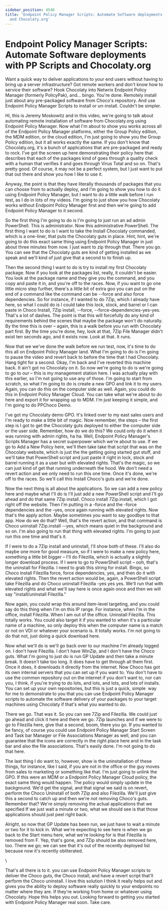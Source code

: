 ```yaml
---
sidebar_position: 4546
title: 'Endpoint Policy Manager Scripts: Automate Software deployments with PP Scripts
  and Chocolaty.org'
---
```


# Endpoint Policy Manager Scripts: Automate Software deployments with PP Scripts and Chocolaty.org

Want a quick way to deliver applications to your end users without having to bring up a server infrastructure? Got remote workers and don't know how to service their software? Hook Chocolaty into Netwrix Endpoint Policy Manager (formerly PolicyPak), and... bingo. You're done. Remotely install just about any pre-packaged software from Choco's repository. And use Endpoint Policy Manager Scripts to install or un-install. Couldn't be simpler.

Hi, this is Jeremy Moskowitz and in this video, we're going to talk about automating remote installation of software from Chocolaty.org using Endpoint Policy Manager. Now what I'm about to show you works across all of the Endpoint Policy Manager platforms, either the Group Policy edition, the MDM edition, or the cloud edition, I'm just going to show you the Group Policy edition, but it all works exactly the same. If you don't know that Chocolaty.org, it's a bunch of applications that are pre-packaged and ready to rock. I've got the screen up here demonstrating their policy here that describes that each of the packages kind of goes through a quality check with a human that verifies it and goes through Virus Total and so on. That's pretty good. Of course, it may not be a perfect system, but I just want to put that out there and show you how I like to use it.

Anyway, the point is that they have literally thousands of packages that you can choose from to actually deploy, and I'm going to show you how to do it using Endpoint Policy Manager, but I want to do a little walk before I run test, as I do in lots of my videos. I'm going to just show you how Chocolaty works without Endpoint Policy Manager first and then we're going to add Endpoint Policy Manager to it second.

So the first thing I'm going to do is I'm going to just run an ad admin PowerShell. This is administrator. Now this administrative PowerShell. The first thing I want to do is I want to take the Install Chocolaty commanded, which is a one-liner, that puts the Chocolaty guts in place. Hint, hint, we're going to do this exact same thing using Endpoint Policy Manager in just about three minutes from now. I just want to zip through that. There you go. You can see that the Chocolaty guts are kind of getting installed as we speak and we'll kind of just give that a second to to finish up.

Then the second thing I want to do is try to install my first Chocolaty package. Now if you look at the packages list, really, it couldn't be easier. You look at the package name and they give you the command, and you copy and paste it in, and you're off to the races. Now, if you want to go one little micro step further, there's a little bit of extra goo you can put on the end of a command like the command can be --force and also force dependencies. So for instance, if I wanted to do 7Zip, which I already have here, so what I could do is I could take this lock, stock, and barrel or I can paste in Choco Install, 7Zip install, --force, --force-dependencies-yes-yes. That's a lot of dashes. The point is that this will forcefully do any kind of requirements behind the scenes that maybe the package won't do naturally. By the time this is over – again, this is a walk before you run with Chocolaty part first. By the time you're done, hey, look at that, 7Zip File Manager didn't exist ten seconds ago, and it exists now. Look at that. It runs.

Now that we we've done the walk before we run test, now, it's time to do this all on Endpoint Policy Manager land. What I'm going to do is I'm going to pause the video and revert back to before the time that I had Chocolaty. Hang tight for a second. Okay, I'm back and I've reverted this machine back. It ain't got no Chocolaty on it. So now we're going to do is we're going to go to our – this is my management station here. I was actually play with this earlier, so I'm not going to use any of those. I'm going to start from scratch, so what I'm going to do is create a new GPO and link it to my users. Again, you can do this on the computer side as well. Again, you could do this in Endpoint Policy Manager Cloud. You can take what we're about to do here and export it for wrapping up to MDM. I'm just keeping it simple, and I'm going to do PPChoco Demo.

I've got my Chocolaty demo GPO. It's linked over to my east sales users and I'm ready to make a little bit of magic. Now remember, the steps – the first step is I got to get the Chocolaty guts deployed to either the computer side or the user side. Remember, how do we do this? We could only do it when it was running with admin rights, ha ha. Well, Endpoint Policy Manager's Scripts Manager has a secret superpower which we're about to use. If we go to Add a New Policy here, we'll then take take that script that was on the Chocolaty website, which is just the the getting going started gut stuff, and we'll take that PowerShell script and just paste it right in lock, stock and barrel running it as a user but with elevated rights. That's the magic, so we can just kind of get that running underneath the hood. We don't need a revert action and we only need to run this one time. Once it's done, we're off to the races. So we'll call this Install Choco's guts and we're done.

Now the next thing is all about the applications. So we can add a new policy here and maybe what I'll do is I'll just add a new PowerShell script and I'll go ahead and do that same 7Zip install. Choco install 7Zip.install, which I got right off the website. Then I'm putting in a -force and the -force dependencies and the –yes, once again running with elevated rights. Now that's the apply action. Maybe sometimes you want to say goodbye to that app. How do we do that? Well, that's the revert action, and that command is Choco uninstall 7Zip.install --yes, which means quiet in the background and so on. I'm also going to run that thing with elevated rights. I'm going to just run this one time and that's it.

If I were to do a 7Zip install and uninstall, I'll show both of these. I'll also do maybe one more for good measure, so if I were to make a new policy here, something a little bit bigger – I'll do Filezilla, which is actually a slightly longer download process. If I were to go to PowerShell script – ooh, that's the uninstall for Filezilla. I need to grab this string for install. Bingo, so Choco install Filezilla force, force dependencies, yes, and then do it with elevated rights. Then the revert action would be, again, a PowerShell script take Filezilla and do Choco uninstall Filezilla -yes yes yes. We'll run that with elevated rights and what we'll say here is once again once and then we will say "install/uninstall Filezilla."

Now again, you could wrap this around item-level targeting, and you could say do this thing when I'm on this IP range. For instance, when I'm in the office, install Filezilla. When I am out of the office. Uninstall Filezilla. This totally works. You could also target it if you wanted to when it's a particular name of a machine, so only deploy this when the computer name is a match or not on VDI or whatever your scenario is. It totally works. I'm not going to do that not, just doing a quick download here.

Now what we'll do is we'll go back over to our machine I'm already logged on. I don't have Filezilla. I don't have WinZip, and I don't have the Choco guts. What I'm going to just do is run GP Update and then take a minute break. It doesn't take too long. It does have to get through all them first. Once it does, it downloads it directly from the internet. Now Choco has got its own internal servers that you can set up if you want to. You don't have to use the common repository out on the internet if you don't want to, nor can you, I think, if you're trying to do lots, and lots, and lots, and lots of installs. You can set up your own repositories, but this is just a quick, simple  way for me to demonstrate to you that you can use Endpoint Policy Manager scripts to automate the software delivery of your packages to your target machines using Chocolaty if that's what you wanted to do.

There we go. That was it. So you can see 7Zip and Filezilla. We could just go ahead and click it here and there we go. 7Zip launches and if we were to go to Filezilla here, give that a second, boom, there you go. If you wanted to be fancy, of course you could use Endpoint Policy Manager Start Screen and Task bar Manager or File Associations Manager as well, and you can guarantee that the icons are correctly in the right place here and in the task bar and also the file associations. That's easily done. I'm not going to do that here.

The last thing I do want to, however, show is the uninstallation of these things, for instance, like I said, if you are not in the office or the guy moves from sales to marketing or something like that. I'm just going to unlink the GPO. If this were an MDM or a Endpoint Policy Manager Cloud policy, the exact same thing would happen. The policy would simply update in the background. We'd get the signal, and that signal we said is on revert, perform the Choco Uninstall of both 7Zip and also Filezilla. We'll just give this a second to catch up and then we're not removing Choco's guts. Remember that? We're simply removing the actual applications that we specified If we just wait a minute or two, what we should see is that those applications should just peel right back.

Alright, so now that GP Update has been run, we just have to wait a minute or two for it to kick in. What we're expecting to see here is when we go back to the Start menu here, what we're looking for is that Filezilla is removed from F. Yep, that's gone, and 7Zip should be also removed here, too. There we go; we can see that it's out of the recently deployed list because now it's recently obliterated.

\

That's all there is to it. you can use Endpoint Policy Manager scripts to deliver the Choco guts, the Choco install, and have a revert script that'll perform the Choco uninstall. I love this solution I think it really helps out and gives you the ability to deploy software really quickly to your endpoints no matter where they are. If they're working from home or whatever using Chocolaty. Hope this helps you out. Looking forward to getting you started with Endpoint Policy Manager real soon. Take care.